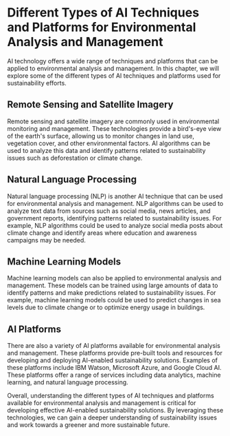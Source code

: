 Different Types of AI Techniques and Platforms for Environmental Analysis and Management
========================================================================================================================================================================

AI technology offers a wide range of techniques and platforms that can be applied to environmental analysis and management. In this chapter, we will explore some of the different types of AI techniques and platforms used for sustainability efforts.

Remote Sensing and Satellite Imagery
------------------------------------

Remote sensing and satellite imagery are commonly used in environmental monitoring and management. These technologies provide a bird's-eye view of the earth's surface, allowing us to monitor changes in land use, vegetation cover, and other environmental factors. AI algorithms can be used to analyze this data and identify patterns related to sustainability issues such as deforestation or climate change.

Natural Language Processing
---------------------------

Natural language processing (NLP) is another AI technique that can be used for environmental analysis and management. NLP algorithms can be used to analyze text data from sources such as social media, news articles, and government reports, identifying patterns related to sustainability issues. For example, NLP algorithms could be used to analyze social media posts about climate change and identify areas where education and awareness campaigns may be needed.

Machine Learning Models
-----------------------

Machine learning models can also be applied to environmental analysis and management. These models can be trained using large amounts of data to identify patterns and make predictions related to sustainability issues. For example, machine learning models could be used to predict changes in sea levels due to climate change or to optimize energy usage in buildings.

AI Platforms
------------

There are also a variety of AI platforms available for environmental analysis and management. These platforms provide pre-built tools and resources for developing and deploying AI-enabled sustainability solutions. Examples of these platforms include IBM Watson, Microsoft Azure, and Google Cloud AI. These platforms offer a range of services including data analytics, machine learning, and natural language processing.

Overall, understanding the different types of AI techniques and platforms available for environmental analysis and management is critical for developing effective AI-enabled sustainability solutions. By leveraging these technologies, we can gain a deeper understanding of sustainability issues and work towards a greener and more sustainable future.
